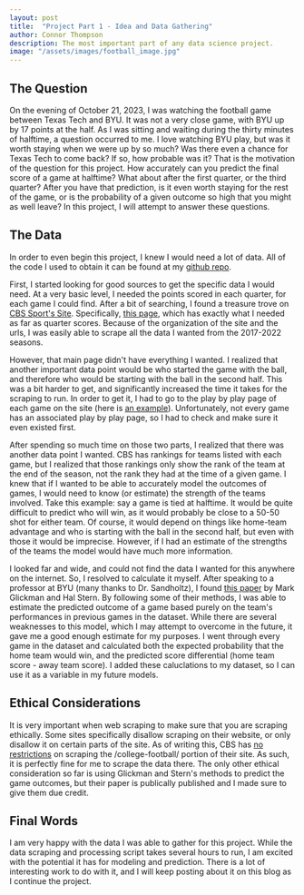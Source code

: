```yaml
---
layout: post
title:  "Project Part 1 - Idea and Data Gathering"
author: Connor Thompson
description: The most important part of any data science project.
image: "/assets/images/football_image.jpg"
---
```


## The Question
On the evening of October 21, 2023, I was watching the football game between Texas Tech and BYU.  It was not a very close game, with BYU up by 17 points at the half.  As I was sitting and waiting during the thirty minutes of halftime, a question occurred to me.  I love watching BYU play, but was it worth staying when we were up by so much?  Was there even a chance for Texas Tech to come back?  If so, how probable was it?
That is the motivation of the question for this project.  How accurately can you predict the final score of a game at halftime?  What about after the first quarter, or the third quarter?  After you have that prediction, is it even worth staying for the rest of the game, or is the probability of a given outcome so high that you might as well leave?  In this project, I will attempt to answer these questions.

## The Data
In order to even begin this project, I knew I would need a lot of data.  All of the code I used to obtain it can be found at my <a href="https://github.com/csthomps/s386-project" target="_blank">github repo</a>. 

First, I started looking for good sources to get the specific data I would need.  At a very basic level, I needed the points scored in each quarter, for each game I could find.  After a bit of searching, I found a treasure trove on <a href="https://www.cbssports.com/" target="_blank">CBS Sport's Site</a>.  Specifically, <a href="https://www.cbssports.com/college-football/scoreboard/FBS/2023/regular/10/" target="_blank">this page</a>, which has exactly what I needed as far as quarter scores.  Because of the organization of the site and the urls, I was easily able to scrape all the data I wanted from the 2017-2022 seasons.  

However, that main page didn't have everything I wanted.  I realized that another important data point would be who started the game with the ball, and therefore who would be starting with the ball in the second half.  This was a bit harder to get, and significantly increased the time it takes for the scraping to run.  In order to get it, I had to go to the play by play page of each game on the site (here is <a href="https://www.cbssports.com/college-football/gametracker/playbyplay/NCAAF_20231104_UL@ARKST/" target="_blank">an example</a>).  Unfortunately, not every game has an associated play by play page, so I had to check and make sure it even existed first.

After spending so much time on those two parts, I realized that there was another data point I wanted.  CBS has rankings for teams listed with each game, but I realized that those rankings only show the rank of the team at the end of the season, not the rank they had at the time of a given game.  I knew that if I wanted to be able to accurately model the outcomes of games, I would need to know (or estimate) the strength of the teams involved.  Take this example:  say a game is tied at halftime.  It would be quite difficult to predict who will win, as it would probably be close to a 50-50 shot for either team.  Of course, it would depend on things like home-team advantage and who is starting with the ball in the second half, but even with those it would be imprecise.  However, if I had an estimate of the strengths of the teams the model would have much more information.

I looked far and wide, and could not find the data I wanted for this anywhere on the internet.  So, I resolved to calculate it myself.  After speaking to a professor at BYU (many thanks to Dr. Sandholtz), I found <a href="http://www.glicko.net/research/nfl-chapter.pdf" target="_blank">this paper</a> by Mark Glickman and Hal Stern.  By following some of their methods, I was able to estimate the predicted outcome of a game based purely on the team's performances in previous games in the dataset.  While there are several weaknesses to this model, which I may attempt to overcome in the future, it gave me a good enough estimate for my purposes.  I went through every game in the dataset and calculated both the expected probability that the home team would win, and the predicted score differential (home team score - away team score).  I added these caluclations to my dataset, so I can use it as a variable in my future models.

## Ethical Considerations
It is very important when web scraping to make sure that you are scraping ethically.  Some sites specifically disallow scraping on their website, or only disallow it on certain parts of the site.  As of writing this, CBS has <a href="https://www.cbssports.com/robots.txt" target="_blank">no restrictions</a> on scraping the /college-football/ portion of their site.  As such, it is perfectly fine for me to scrape the data there.  The only other ethical consideration so far is using Glickman and Stern's methods to predict the game outcomes, but their paper is publically published and I made sure to give them due credit.

## Final Words
I am very happy with the data I was able to gather for this project.  While the data scraping and processing script takes several hours to run, I am excited with the potential it has for modeling and prediction.  There is a lot of interesting work to do with it, and I will keep posting about it on this blog as I continue the project.